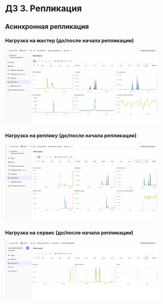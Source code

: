 # ДЗ 3. Репликация

## Асинхронная репликация

### Нагрузка на мастер (до/после начала репликации)

![](./master-before-after-async.png)

### Нагрузка на реплику (до/после начала репликации)

![](./slave-before-after-async.png)

### Нагрузка на сервис (до/после начала репликации)

![](./service-async.png)

